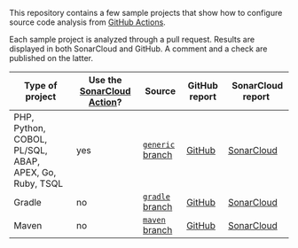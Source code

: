 This repository contains a few sample projects that show how to configure source code analysis from [GitHub Actions](https://developer.github.com/actions/).

Each sample project is analyzed through a pull request. Results are displayed in both SonarCloud and GitHub. A comment and a check are published on the latter.


| Type of project | Use the [SonarCloud Action](https://github.com/sonarsource/sonarcloud-github-action)? | Source | GitHub report | SonarCloud report |
| -- | -- | -- | -- |-- |
| PHP, Python, COBOL, PL/SQL, ABAP, APEX, Go, Ruby, TSQL | yes | [`generic` branch](https://github.com/sonarsource/sonarcloud-github-action-samples/tree/generic) | [GitHub](https://github.com/SonarSource/sonarcloud-github-action-samples/pull/2) | [SonarCloud](https://sonarcloud.io/dashboard?id=SonarSource_sonarcloud-github-action-samples&pullRequest=2) |  
| Gradle | no | [`gradle` branch](https://github.com/sonarsource/sonarcloud-github-action-samples/tree/gradle) | [GitHub](https://github.com/SonarSource/sonarcloud-github-action-samples/pull/3) | [SonarCloud](https://sonarcloud.io/dashboard?id=SonarSource_sonarcloud-github-action-samples&pullRequest=3) |
| Maven | no | [`maven` branch](https://github.com/sonarsource/sonarcloud-github-action-samples/tree/maven) | [GitHub](https://github.com/SonarSource/sonarcloud-github-action-samples/pull/1) | [SonarCloud](https://sonarcloud.io/dashboard?id=SonarSource_sonarcloud-github-action-samples&pullRequest=1) |
